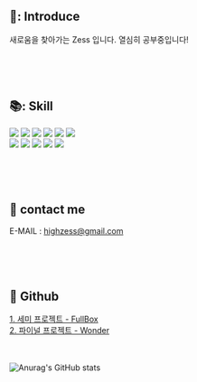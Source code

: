 <!-- ### Hi there 👋 

![header](https://capsule-render.vercel.app/api?type=transparent&fontColor=d854db&text=Zess) -->

## 👏: Introduce


새로움을 찾아가는 Zess 입니다. 열심히 공부중입니다!

<br><br><br>

## 📚: Skill
<div align="left">
<img src="https://img.shields.io/badge/Java-007396?style=for-the-badge&logo=Java&logoColor=white"/>
<img src="https://img.shields.io/badge/Jstl-007396?style=for-the-badge&logo=jstl&logoColor=white"/>
<img src="https://img.shields.io/badge/Oracle-red?style=for-the-badge&logo=oracle&logoColor=white"/>
<img src="https://img.shields.io/badge/SqlDeveloper-548294?style=for-the-badge&logo=sqldeveloper&logoColor=white"/>
<img src="https://img.shields.io/badge/Tomcat-F8DC75?style=for-the-badge&logo=apachetomcat&logoColor=black"/>
<img src="https://img.shields.io/badge/Spring-6DB33F?style=for-the-badge&logo=Spring&logoColor=white"/>
<br>
<img src="https://img.shields.io/badge/Html5-E34F26?style=for-the-badge&logo=Html5&logoColor=white"/>
<img src="https://img.shields.io/badge/CSS3-1572B6?style=for-the-badge&logo=CSS3&logoColor=white"/>
<img src="https://img.shields.io/badge/JavaScript-F7DF1E?style=for-the-badge&logo=javascript&logoColor=black"/>
<img src="https://img.shields.io/badge/jQuery-0769AD?style=for-the-badge&logo=jquery&logoColor=white"/>
<img src="https://img.shields.io/badge/Bootstrap-7952B3?style=for-the-badge&logo=bootstrap&logoColor=white"/>
</div>   

<br><br><br>

## :email: contact me
E-MAIL : highzess@gmail.com
   
<br><br><br>   
   
## 📂 Github

<a href='https://github.com/HIGHZESS/FullBox'> 
   1. 세미 프로젝트 - FullBox
</a>
<br>
<a href='https://github.com/HIGHZESS/wonder'> 
   2. 파이널 프로젝트 - Wonder
</a>

<br><br>
![Anurag's GitHub stats](https://github-readme-stats.vercel.app/api?username=highzess&show_icons=true&theme=radical)

<!--
<img height="180em" src="https://github-readme-stats.vercel.app/api/top-langs/?username=highzess&layout=compact&bg_color=30,e96443,904e95&title_color=fff&text_color=fff">
-->


<!--
**HIGHZESS/highzess** is a ✨ _special_ ✨ repository because its `README.md` (this file) appears on your GitHub profile.

Here are some ideas to get you started:

- 🔭 I’m currently working on ...
- 🌱 I’m currently learning ...
- 👯 I’m looking to collaborate on ...
- 🤔 I’m looking for help with ...
- 💬 Ask me about ...
- 📫 How to reach me: ...
- 😄 Pronouns: ...
- ⚡ Fun fact: ...
-->
